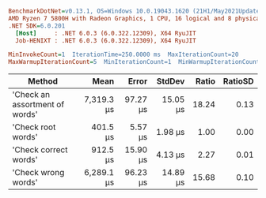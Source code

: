 ``` ini

BenchmarkDotNet=v0.13.1, OS=Windows 10.0.19043.1620 (21H1/May2021Update)
AMD Ryzen 7 5800H with Radeon Graphics, 1 CPU, 16 logical and 8 physical cores
.NET SDK=6.0.201
  [Host]     : .NET 6.0.3 (6.0.322.12309), X64 RyuJIT
  Job-HENIXT : .NET 6.0.3 (6.0.322.12309), X64 RyuJIT

MinInvokeCount=1  IterationTime=250.0000 ms  MaxIterationCount=20  
MaxWarmupIterationCount=5  MinIterationCount=1  MinWarmupIterationCount=1  

```
|                         Method |       Mean |    Error |   StdDev | Ratio | RatioSD |
|------------------------------- |-----------:|---------:|---------:|------:|--------:|
| &#39;Check an assortment of words&#39; | 7,319.3 μs | 97.27 μs | 15.05 μs | 18.24 |    0.13 |
|             &#39;Check root words&#39; |   401.5 μs |  5.57 μs |  1.98 μs |  1.00 |    0.00 |
|          &#39;Check correct words&#39; |   912.5 μs | 15.90 μs |  4.13 μs |  2.27 |    0.01 |
|            &#39;Check wrong words&#39; | 6,289.1 μs | 96.23 μs | 14.89 μs | 15.68 |    0.10 |
